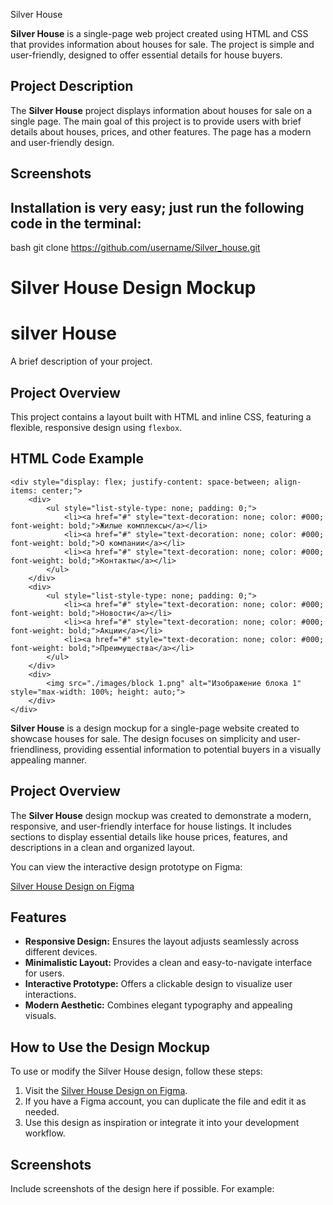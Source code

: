  Silver House

**Silver House** is a single-page web project created using HTML and CSS that provides information about houses for sale. The project is simple and user-friendly, designed to offer essential details for house buyers.

## Project Description

The **Silver House** project displays information about houses for sale on a single page. The main goal of this project is to provide users with brief details about houses, prices, and other features. The page has a modern and user-friendly design.

## Screenshots

## Installation is very easy; just run the following code in the terminal:
bash
git clone https://github.com/username/Silver_house.git
# Silver House Design Mockup

# silver House

A brief description of your project.

## Project Overview

This project contains a layout built with HTML and inline CSS, featuring a flexible, responsive design using `flexbox`.

## HTML Code Example

```
<div style="display: flex; justify-content: space-between; align-items: center;">
    <div>
        <ul style="list-style-type: none; padding: 0;">
            <li><a href="#" style="text-decoration: none; color: #000; font-weight: bold;">Жилые комплексы</a></li>
            <li><a href="#" style="text-decoration: none; color: #000; font-weight: bold;">О компании</a></li>
            <li><a href="#" style="text-decoration: none; color: #000; font-weight: bold;">Контакты</a></li>
        </ul>
    </div>
    <div>
        <ul style="list-style-type: none; padding: 0;">
            <li><a href="#" style="text-decoration: none; color: #000; font-weight: bold;">Новости</a></li>
            <li><a href="#" style="text-decoration: none; color: #000; font-weight: bold;">Акции</a></li>
            <li><a href="#" style="text-decoration: none; color: #000; font-weight: bold;">Преимущества</a></li>
        </ul>
    </div>
    <div>
        <img src="./images/block 1.png" alt="Изображение блока 1" style="max-width: 100%; height: auto;">
    </div>
</div>
```


**Silver House** is a design mockup for a single-page website created to showcase houses for sale. The design focuses on simplicity and user-friendliness, providing essential information to potential buyers in a visually appealing manner.

## Project Overview

The **Silver House** design mockup was created to demonstrate a modern, responsive, and user-friendly interface for house listings. It includes sections to display essential details like house prices, features, and descriptions in a clean and organized layout.

You can view the interactive design prototype on Figma:

[Silver House Design on Figma](https://www.figma.com/proto/M4KmNdWJuWGJZxXWKtPdPZ/Silver-House?node-id=1-2&starting-point-node-id=1%3A2&t=krZFzBc8SsTcJhDp-1)

## Features

- **Responsive Design:** Ensures the layout adjusts seamlessly across different devices.
- **Minimalistic Layout:** Provides a clean and easy-to-navigate interface for users.
- **Interactive Prototype:** Offers a clickable design to visualize user interactions.
- **Modern Aesthetic:** Combines elegant typography and appealing visuals.

## How to Use the Design Mockup

To use or modify the Silver House design, follow these steps:

1. Visit the [Silver House Design on Figma](https://www.figma.com/proto/M4KmNdWJuWGJZxXWKtPdPZ/Silver-House?node-id=1-2&starting-point-node-id=1%3A2&t=krZFzBc8SsTcJhDp-1).
2. If you have a Figma account, you can duplicate the file and edit it as needed.
3. Use this design as inspiration or integrate it into your development workflow.

## Screenshots

Include screenshots of the design here if possible. For example:
```markdown
